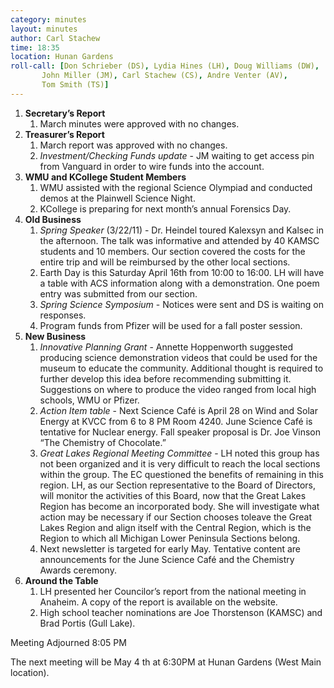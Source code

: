 ```yaml
---
category: minutes
layout: minutes
author: Carl Stachew
time: 18:35
location: Hunan Gardens
roll-call: [Don Schrieber (DS), Lydia Hines (LH), Doug Williams (DW),
	   John Miller (JM), Carl Stachew (CS), Andre Venter (AV),
	   Tom Smith (TS)]
---
```


1. **Secretary’s Report**
   1. March minutes were approved with no changes.
2. **Treasurer’s Report**
   1. March report was approved with no changes.
   2. *Investment/Checking Funds update* - JM waiting to get access pin from Vanguard in order to wire funds into the account.
3. **WMU and KCollege Student Members**
   1. WMU assisted with the regional Science Olympiad and conducted demos at the Plainwell Science Night.
   2. KCollege is preparing for next month’s annual Forensics Day.
4. **Old Business**
   1. *Spring Speaker* (3/22/11) - Dr. Heindel toured Kalexsyn and Kalsec in the afternoon. The talk was informative and attended by 40 KAMSC students and 10 members. Our section covered the costs for the entire trip and will be reimbursed by the other local sections.
   2. Earth Day is this Saturday April 16th from 10:00 to 16:00. LH will have a table with ACS information along with a demonstration. One poem entry was submitted from our section.
   3. *Spring Science Symposium* - Notices were sent and DS is waiting on responses.
   4. Program funds from Pfizer will be used for a fall poster session.
5. **New Business**
   1. *Innovative Planning Grant* - Annette Hoppenworth suggested producing science demonstration videos that could be used for the museum to educate the community. Additional thought is required to further develop this idea before recommending submitting it. Suggestions on where to produce the video ranged from local high schools, WMU or Pfizer.
   2. *Action Item table* - Next Science Café is April 28 on Wind and Solar Energy at KVCC from 6 to 8 PM Room 4240. June Science Café is tentative for Nuclear energy. Fall speaker proposal is Dr. Joe Vinson “The Chemistry of Chocolate.”
   3. *Great Lakes Regional Meeting Committee* - LH noted this group has not been organized and it is very difficult to reach the local sections within the group. The EC questioned the benefits of remaining in this region. LH, as our Section representative to the Board of Directors, will monitor the activities of this Board, now that the Great Lakes Region has become an incorporated body. She will investigate what action may be necessary if our Section chooses toleave the Great Lakes Region and align itself with the Central Region, which is the Region to which all Michigan Lower Peninsula Sections belong.
   4. Next newsletter is targeted for early May. Tentative content are announcements for the June Science Café and the Chemistry Awards ceremony.
6. **Around the Table**
   1. LH presented her Councilor’s report from the national meeting in Anaheim. A copy of the report is available on the website.
   2. High school teacher nominations are Joe Thorstenson (KAMSC) and Brad Portis (Gull Lake).

Meeting Adjourned 8:05 PM

The next meeting will be May 4 th at 6:30PM at Hunan Gardens (West Main location).
